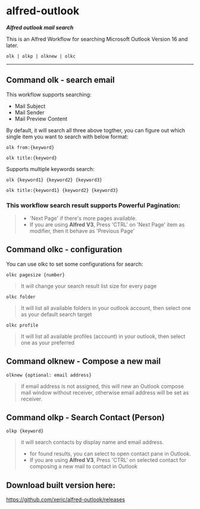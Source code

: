 # alfred-outlook
***Alfred outlook mail search***

This is an Alfred Workflow for searching Microsoft Outlook Version 16 and later.
```
olk | olkp | olknew | olkc
```
----------------------------------------

## Command olk - search email

This workflow supports searching:
- Mail Subject
- Mail Sender
- Mail Preview Content

By default, it will search all three above togther, you can figure out which single item you want to search with below format:

    olk from:{keyword}
<h>
    
    olk title:{keyword}

Supports multiple keywords search:

    olk {keyword1} {keyword2} {keyword3}
<h>

    olk title:{keyword1} {keyword2} {keyword3}

### This workflow search result supports Powerful Pagination:
> * 'Next Page' if there's more pages available.
> * If you are using **Alfred V3**, Press 'CTRL' on 'Next Page' item as modifier, then it behave as 'Previous Page'

## Command olkc - configuration

You can use olkc to set some configurations for search:

    olkc pagesize {number}
>It will change your search result list size for every page

    olkc folder
>It will list all available folders in your outlook account, then select one as your default search target

    olkc profile
>It will list all available profiles (account) in your outlook, then select one as your preferred

## Command olknew - Compose a new mail

    olknew {optional: email address}


>if email address is not assigned, this will new an Outlook compose mail window without receiver, otherwise email address will be set as receiver.

## Command olkp - Search Contact (Person)

    olkp {keyword}


 >it will search contacts by display name and email address.
 > * for found results, you can select to open contact pane in Outlook.
 > * If you are using **Alfred V3**, Press 'CTRL' on selected contact for composing a new mail to contact in Outlook

## Download built version here:

https://github.com/xeric/alfred-outlook/releases
